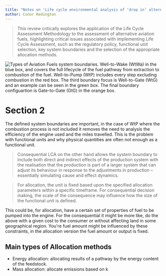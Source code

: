 ```yaml
---
title: "Notes on 'Life cycle environmental analysis of ‘drop in’ alternative aviation fuels: a review'"
author: Conor Redington
---
```


> This review critically explores the application of the Life Cycle Assessment Methodology to the
> assessment of alternative aviation fuels, highlighting critical issues associated with implementing Life
> Cycle Assessment, such as the regulatory policy, functional unit selection, key system boundaries and
> the selection of the appropriate allocation methods.

![Types of Aviation Fuels system boundaries. Well-to-Wake (WtWa) in the blue box, and covers the full lifecycle of the
fuel pathway from extraction to combustion of the fuel. Well-to-Pump (WtP) includes every step excluding combustion in
the red box. The third boundary focus is Well-to-Gate (WtG) and an example can be seen in the green box. The final
boundary configuartion is Gate-to-Gate (GtG) in the orange box.](img/typesofsystemboundarieslcaaviation.png)

# Section 2

The defined system boundaries are important, in the case of WtP where the combustion process is not included it removes
the need to analysis the efficiency of the engine used and the miles travelled. This is the problem with functional
units and why physical quantities are often not enough as a functional unit.

> Consequential LCA on the other hand allows the system boundary to include both direct and indirect effects of the
> production system with the realisation that the production is part of a larger system that can adjust its behaviour in
> response to the adjustments in production – essentially simulating cause and effect dynamics.

> For allocation, the unit is fixed based upon the specified allocation parameters within a specific timeframe. For
> consequential decision making, the scale of the consequence may influence how the size of the functional unit is defined.

This could be, for allocation, have a certain set of properties of fuel to be pumped into the engine. For the
consequential it might be more like, do the above with a given cost to the consumer or without affecting land in some
geographical region. You're fuel amount might be influenced by these constraints, in the allocation version the fuel
amount or output is fixed.

## Main types of Allocation methods

* Energy allocation: allocating results of a pathway by the energy content of the feedstock.
* Mass allocation: allocate emissions based on k

